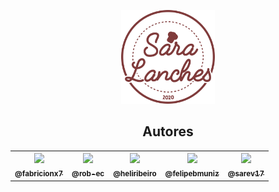 <p align="center">
  <img src="brand/logo-pure.png" width="150px">
</p>


<h2 align="center">Autores</h2>
<table>
  <tr>
    <th>
      <a href="https://github.com/Fabriciox7">
        <img src="https://avatars1.githubusercontent.com/u/20224135" width="115"><br>
        <sub>@fabricionx7</sub>
      </a>
    </th>
    <th>
      <a href="https://github.com/rob-ec">
        <img src="https://avatars0.githubusercontent.com/u/20346702" width="115"><br>
        <sub>@rob-ec</sub>
      </a>
    </th>
    <th>
      <a href="https://github.com/heliribeiro">
        <img src="https://avatars0.githubusercontent.com/u/34356621" width="115"><br>
        <sub>@heliribeiro</sub>
      </a>
    </th>
    <th>
      <a href="https://github.com/felipebmuniz">
        <img src="https://avatars3.githubusercontent.com/u/56747613" width="115"><br>
        <sub>@felipebmuniz</sub>
      </a>
    </th>
    <th>
      <a href="https://github.com/sarev17">
        <img src="https://avatars2.githubusercontent.com/u/49326163" width="115"><br>
        <sub>@sarev17</sub>
      </a>
    </th>
  </tr>
</table>

